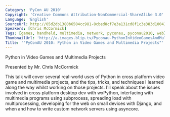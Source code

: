 ```yaml
---
Category: 'PyCon AU 2010'
Copyright: 'Creative Commons Attribution-NonCommercial-ShareAlike 3.0'
Language: 'English'
SourceUrl: http://05d2db1380b6504cc981-8cbed8cf7e3a131cd8f1c3e383d10041.r93.cf2.rackcdn.com/pycon-au-2010/467_pyconau-2010-python-in-video-games-and-multimedia-projects.flv
Speakers: [Chris McCormick]
Tags: [games, handheld, multimedia, network, pyconau, pyconau2010, web]
ThumbnailUrl: 'http://a.images.blip.tv/Pyconau-PythonInVideoGamesAndMultimediaProjects630.png'
Title: '"PyConAU 2010: Python in Video Games and Multimedia Projects"'
---
```

Python in Video Games and Multimedia Projects

Presented by Mr. Chris McCormick

This talk will cover several real-world uses of Python in cross platform video
game and multimedia projects, and the tips, tricks, and techniques I learned
along the way whilst working on those projects. I'll speak about the issues
involved in cross platform desktop dev with wxPython, interfacing with
multimedia programs using subprocess, spreading load with multiprocessing,
developing for the web on small devices with Django, and when and how to write
custom network servers using asyncore.

